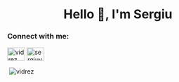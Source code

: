 <h1 align="center">Hello 👋, I'm Sergiu</h1>

<h3 align="left">Connect with me:</h3>
<p align="left">
<a href="https://codepen.io/vidrez" target="blank"><img align="center" src="https://raw.githubusercontent.com/rahuldkjain/github-profile-readme-generator/master/src/images/icons/Social/codepen.svg" alt="vidrez" height="30" width="40" /></a>
<a href="https://linkedin.com/in/sergiuvdr" target="blank"><img align="center" src="https://raw.githubusercontent.com/rahuldkjain/github-profile-readme-generator/master/src/images/icons/Social/linked-in-alt.svg" alt="sergiuvdr" height="30" width="40" /></a>
</p>


<p>&nbsp;<img align="center" src="https://github-readme-stats.vercel.app/api?username=vidrez&show_icons=true&locale=en&count_private=true" alt="vidrez" /></p>
